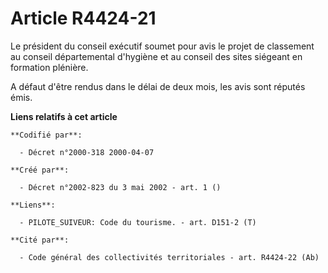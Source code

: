 # Article R4424-21

Le président du conseil exécutif soumet pour avis le projet de classement au conseil départemental d'hygiène et au conseil
des sites siégeant en formation plénière.

A défaut d'être rendus dans le délai de deux mois, les avis sont réputés émis.

**Liens relatifs à cet article**

	**Codifié par**:

	  - Décret n°2000-318 2000-04-07

	**Créé par**:

	  - Décret n°2002-823 du 3 mai 2002 - art. 1 ()

	**Liens**:

	  - PILOTE_SUIVEUR: Code du tourisme. - art. D151-2 (T)

	**Cité par**:

	  - Code général des collectivités territoriales - art. R4424-22 (Ab)
